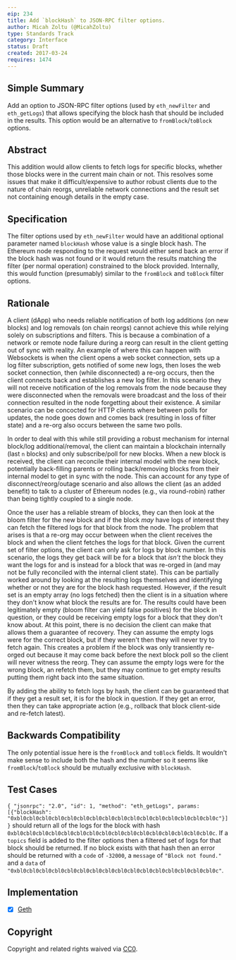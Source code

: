 ```yaml
---
eip: 234
title: Add `blockHash` to JSON-RPC filter options.
author: Micah Zoltu (@MicahZoltu)
type: Standards Track
category: Interface
status: Draft
created: 2017-03-24
requires: 1474
---
```


## Simple Summary

Add an option to JSON-RPC filter options (used by `eth_newFilter` and `eth_getLogs`) that allows specifying the block hash that should be included in the results. This option would be an alternative to `fromBlock`/`toBlock` options.

## Abstract

This addition would allow clients to fetch logs for specific blocks, whether those blocks were in the current main chain or not. This resolves some issues that make it difficult/expensive to author robust clients due to the nature of chain reorgs, unreliable network connections and the result set not containing enough details in the empty case.

## Specification

The filter options used by `eth_newFilter` would have an additional optional parameter named `blockHash` whose value is a single block hash. The Ethereum node responding to the request would either send back an error if the block hash was not found or it would return the results matching the filter (per normal operation) constrained to the block provided. Internally, this would function (presumably) similar to the `fromBlock` and `toBlock` filter options.

## Rationale

A client (dApp) who needs reliable notification of both log additions (on new blocks) and log removals (on chain reorgs) cannot achieve this while relying solely on subscriptions and filters. This is because a combination of a network or remote node failure during a reorg can result in the client getting out of sync with reality. An example of where this can happen with Websockets is when the client opens a web socket connection, sets up a log filter subscription, gets notified of some new logs, then loses the web socket connection, then (while disconnected) a re-org occurs, then the client connects back and establishes a new log filter. In this scenario they will not receive notification of the log removals from the node because they were disconnected when the removals were broadcast and the loss of their connection resulted in the node forgetting about their existence. A similar scenario can be concocted for HTTP clients where between polls for updates, the node goes down and comes back (resulting in loss of filter state) and a re-org also occurs between the same two polls.

In order to deal with this while still providing a robust mechanism for internal block/log additional/removal, the client can maintain a blockchain internally (last `n` blocks) and only subscribe/poll for new blocks. When a new block is received, the client can reconcile their internal model with the new block, potentially back-filling parents or rolling back/removing blocks from their internal model to get in sync with the node. This can account for any type of disconnect/reorg/outage scenario and also allows the client (as an added benefit) to talk to a cluster of Ethereum nodes (e.g., via round-robin) rather than being tightly coupled to a single node.

Once the user has a reliable stream of blocks, they can then look at the bloom filter for the new block and if the block _may_ have logs of interest they can fetch the filtered logs for that block from the node. The problem that arises is that a re-org may occur between when the client receives the block and when the client fetches the logs for that block. Given the current set of filter options, the client can only ask for logs by block number. In this scenario, the logs they get back will be for a block that _isn't_ the block they want the logs for and is instead for a block that was re-orged in (and may not be fully reconciled with the internal client state). This can be partially worked around by looking at the resulting logs themselves and identifying whether or not they are for the block hash requested. However, if the result set is an empty array (no logs fetched) then the client is in a situation where they don't know what block the results are for. The results could have been legitimately empty (bloom filter can yield false positives) for the block in question, or they could be receiving empty logs for a block that they don't know about. At this point, there is no decision the client can make that allows them a guarantee of recovery. They can assume the empty logs were for the correct block, but if they weren't then they will never try to fetch again. This creates a problem if the block was only transiently re-orged out because it may come back before the next block poll so the client will never witness the reorg. They can assume the empty logs were for the wrong block, an refetch them, but they may continue to get empty results putting them right back into the same situation.

By adding the ability to fetch logs by hash, the client can be guaranteed that if they get a result set, it is for the block in question. If they get an error, then they can take appropriate action (e.g., rollback that block client-side and re-fetch latest).

## Backwards Compatibility

The only potential issue here is the `fromBlock` and `toBlock` fields. It wouldn't make sense to include both the hash and the number so it seems like `fromBlock`/`toBlock` should be mutually exclusive with `blockHash`.

## Test Cases

`{ "jsonrpc": "2.0", "id": 1, "method": "eth_getLogs", params: [{"blockHash": "0xbl0cbl0cbl0cbl0cbl0cbl0cbl0cbl0cbl0cbl0cbl0cbl0cbl0cbl0cbl0cbl0c"}] }` should return all of the logs for the block with hash `0xbl0cbl0cbl0cbl0cbl0cbl0cbl0cbl0cbl0cbl0cbl0cbl0cbl0cbl0cbl0cbl0c`. If a `topics` field is added to the filter options then a filtered set of logs for that block should be returned. If no block exists with that hash then an error should be returned with a `code` of `-32000`, a `message` of `"Block not found."` and a `data` of `"0xbl0cbl0cbl0cbl0cbl0cbl0cbl0cbl0cbl0cbl0cbl0cbl0cbl0cbl0cbl0cbl0c"`.

## Implementation

- [x] [Geth](https://github.com/ethereum/go-ethereum/pull/16734)

## Copyright

Copyright and related rights waived via [CC0](https://creativecommons.org/publicdomain/zero/1.0/).
